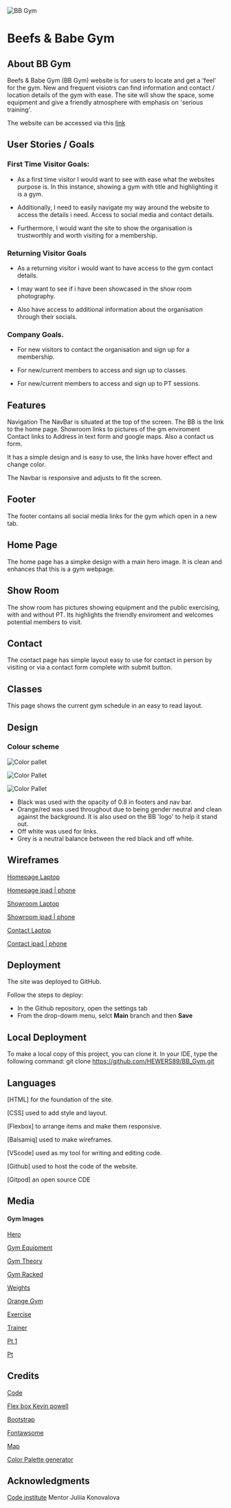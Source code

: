 ![BB Gym](/documentation/bb_gym.jpeg)

# Beefs & Babe Gym


 ## About BB Gym

Beefs & Babe Gym (BB Gym) website is for users to locate and get a 'feel' for the gym. 
New and frequent visiotrs can find information and contact / location details of the gym with ease.
The site will show the space, some equipment and give a friendly atmosphere with emphasis on 'serious training'.

The website can be accessed via this [link](https://hewers89.github.io/BB_Gym/)

## User Stories /  Goals

### First Time Visitor Goals:
* As a first time visitor I would want to see with ease what the websites purpose is. In this instance, showing a gym with title and highlighting it is a gym.

* Additionally, I need to easily navigate my way around the website to access the details i need. Access to social media and contact details.

* Furthermore, I would want the site to show the organisation is trustworthly and worth visiting for a membership.


### Returning Visitor Goals

* As a returning visitor i would want to have access to the gym contact details.

* I may want to see if i have been showcased in the show room photography.

* Also have access to additional information about the organisation through their socials.


### Company Goals.

* For new visitors to contact the organisation and sign up for a membership.

* For new/current members to access and sign up to classes.

* For new/current members to access and sign up to PT sessions. 



## Features

Navigation
The NavBar is situated at the top of the screen.
The BB is the link to the home page. 
Showroom links to pictures of the gm enviroment 
Contact links to Address in text form and google maps. Also a contact us form. 

It has a simple design and is easy to use, the links have hover effect and change color. 

The Navbar is responsive and adjusts to fit the screen.


## Footer

The footer contains all social media links for the gym which open in a new tab.

## Home Page
The home page has a simpke design with a main hero image. 
It is clean and enhances that this is a gym webpage.

## Show Room
The show room has pictures showing equipment and the public exercising, with and without PT. 
Its highlights the friendly enviroment and welcomes potential members to visit.

## Contact

The contact page has simple layout easy to use for contact in person by visiting or via a contact form complete with submit button.

## Classes

This page shows the current gym schedule in an easy to read layout.

## Design

### Colour scheme

![Color pallet](documentation/rgb_146_140_140.jpeg)

![Color Pallet](documentation/rgb_173_53_10.jpeg)

![Color Pallet](documentation/rgb_251_250_250.jpeg)

* Black was used with the opacity of 0.8 in footers and nav bar.
* Orange/red was used throughout due to being gender neutral and clean against the background. It is also used on the BB 'logo' to help it stand out.
* Off white was used for links. 
* Grey is a neutral balance between the red black and off white. 


## Wireframes

[Homepage Laptop](documentation/wireframes/homescreen_laptop.png)

[Homepage ipad | phone](documentation/wireframes/homescreen.png)

[Showroom Laptop](documentation/wireframes/showroom_laptop.png)

[Showroom ipad | phone](documentation/wireframes/showroom.png)

[Contact Laptop](documentation/wireframes/contact_laptop.png)

[Contact ipad | phone](documentation/wireframes/contact.png)


## Deployment

The site was deployed to GitHub.

Follow the steps to deploy:

* In the Github repository, open the settings tab
* From the drop-dowm menu, selct **Main** branch and then **Save**

## Local Deployment
To make a local copy of this project, you can clone it. In your IDE, type the following command:
git clone https://github.com/HEWERS89/BB_Gym.git


## Languages
 [HTML] for the foundation of the site.

 [CSS] used to add style and layout.

 [Flexbox] to arrange items and make them responsive.

 [Balsamiq] used to make wireframes.

 [VScode] used as my tool for writing and editing code.

 [Github] used to host the code of the website.

 [Gitpod] an open source CDE

## Media

 #### Gym Images
 
 [Hero](https://jonathanholmes.co.uk/6-of-the-best-gyms-in-london/) 

 [Gym Equipment](https://www.cgtrader.com/)

 [Gym Theory](https://pinnaclecontracting.com/)

 [Gym Racked](https://ny.racked.com/)

 [Weights](https://fitness-superstore.co.uk/weights)

 [Orange Gym](https://orangegym.at)

 [Exercise](https://\Fitness-superstore.co.uk)

 [Trainer](https://growthopsdigital.com.au)

 [Pt 1](https://mygym.co.uk)

 [Pt](https://nacams.org)

 ## Credits

 [Code](https://www.w3schools.com)

 [Flex box Kevin powell](https://www.youtube.com/watch?v=vQAvjof1oe4)

 [Bootstrap](https://getbootstrap.com/)

 [Fontawsome](https://fontawesome.com/)

 [Map](https://www.google.com/maps) 

 [Color Palette generator](https://convertingcolors.com/)

 ## Acknowledgments 

[Code institute](https://learn.codeinstitute.net/) Mentor Juliia Konovalova 